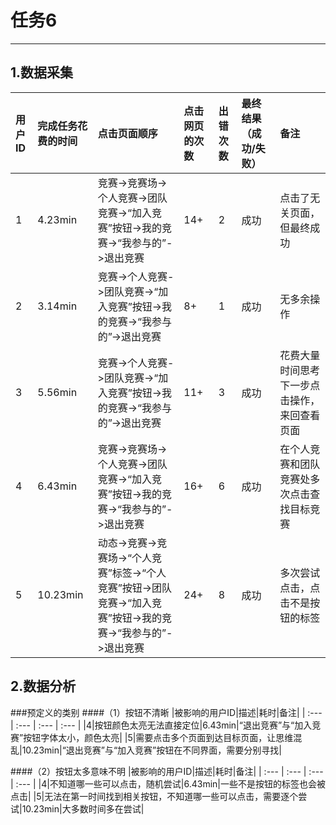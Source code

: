 # 任务6

---

## 1.数据采集

| 用户ID | 完成任务花费的时间 |点击页面顺序 | 点击网页的次数 | 出错次数 |最终结果（成功/失败）|备注|
| :--- | :--- | :--- | :--- | :--- | :--- |:--- |
| 1 | 4.23min | 竞赛->竞赛场->个人竞赛->团队竞赛->“加入竞赛”按钮->我的竞赛->“我参与的”->退出竞赛| 14+ | 2 | 成功 | 点击了无关页面，但最终成功 |
| 2 | 3.14min | 竞赛->个人竞赛->团队竞赛->“加入竞赛”按钮->我的竞赛->“我参与的”->退出竞赛 | 8+ | 1 | 成功 | 无多余操作 |
| 3 | 5.56min | 竞赛->个人竞赛->团队竞赛->“加入竞赛”按钮->我的竞赛->“我参与的”->退出竞赛 | 11+ | 3 | 成功 | 花费大量时间思考下一步点击操作，来回查看页面 |
| 4 | 6.43min | 竞赛->竞赛场->个人竞赛->团队竞赛->“加入竞赛”按钮->我的竞赛->“我参与的”->退出竞赛 | 16+ | 6 | 成功 | 在个人竞赛和团队竞赛处多次点击查找目标竞赛 |
| 5 | 10.23min | 动态->竞赛->竞赛场->“个人竞赛”标签->“个人竞赛”按钮->团队竞赛->“加入竞赛”按钮->我的竞赛->“我参与的”->退出竞赛 | 24+ | 8 | 成功 | 多次尝试点击，点击不是按钮的标签 |


## 2.数据分析

###预定义的类别
####（1）按钮不清晰
|被影响的用户ID|描述|耗时|备注|
| :--- | :--- | :--- | :--- |
|4|按钮颜色太亮无法直接定位|6.43min|“退出竞赛”与“加入竞赛”按钮字体太小，颜色太亮|
|5|需要点击多个页面到达目标页面，让思维混乱|10.23min|“退出竞赛”与“加入竞赛”按钮在不同界面，需要分别寻找|

####（2）按钮太多意味不明
|被影响的用户ID|描述|耗时|备注|
| :--- | :--- | :--- | :--- |
|4|不知道哪一些可以点击，随机尝试|6.43min|一些不是按钮的标签也会被点击|
|5|无法在第一时间找到相关按钮，不知道哪一些可以点击，需要逐个尝试|10.23min|大多数时间多在尝试|
